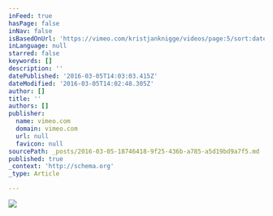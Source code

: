 ```yaml
---
inFeed: true
hasPage: false
inNav: false
isBasedOnUrl: 'https://vimeo.com/kristjanknigge/videos/page:5/sort:date'
inLanguage: null
starred: false
keywords: []
description: ''
datePublished: '2016-03-05T14:03:03.415Z'
dateModified: '2016-03-05T14:02:48.305Z'
author: []
title: ''
authors: []
publisher:
  name: vimeo.com
  domain: vimeo.com
  url: null
  favicon: null
sourcePath: _posts/2016-03-05-18746418-9f25-436b-a785-a5d19bd9a7f5.md
published: true
_context: 'http://schema.org'
_type: Article

---
```

![](https://i.vimeocdn.com/video/305237637_295x166.jpg)